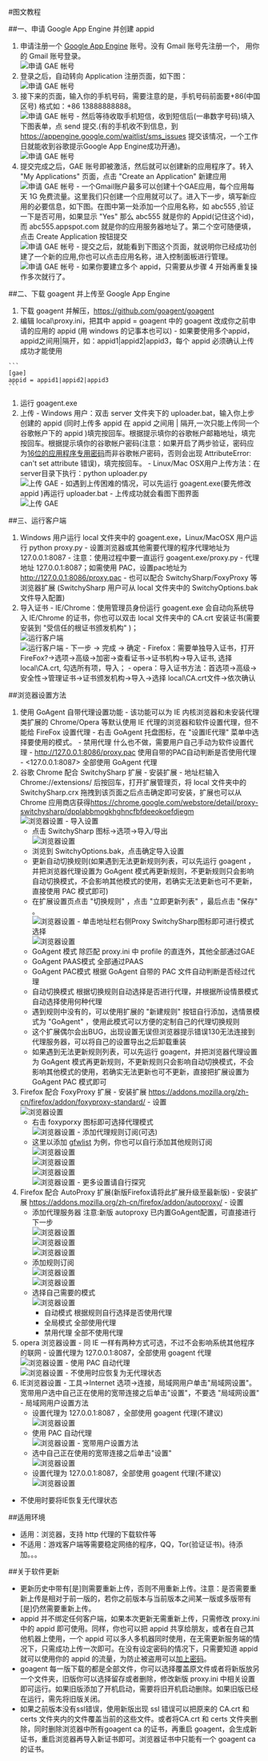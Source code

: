 #图文教程

##一、申请 Google App Engine 并创建 appid
  1. 申请注册一个 [Google App Engine](https://appengine.google.com) 账号。没有 Gmail 账号先注册一个， 用你的 Gmail 账号登录。  
    ![申请 GAE 帐号](https://raw.githubusercontent.com/pobizhe/goagent/wiki/InstallGuideImages/786e2887tw1e4thu7y0pgj20hs0atgn9.jpg)
  1. 登录之后，自动转向 Application 注册页面，如下图：  
    ![申请 GAE 帐号](https://raw.githubusercontent.com/pobizhe/goagent/wiki/InstallGuideImages/786e2887tw1e4thu8o1tuj20hs067mxn.jpg)
  1. 接下来的页面，输入你的手机号码，需要注意的是，手机号码前面要+86(中国区号) 格式如：+86 13888888888。  
    ![申请 GAE 帐号](https://raw.githubusercontent.com/pobizhe/goagent/wiki/InstallGuideImages/786e2887tw1e4thubjc3yj20hs07dmxw.jpg)
    - 然后等待收取手机短信，收到短信后(一串数字号码)填入下图表单，点 send 提交.(有的手机收不到信息，到<https://appengine.google.com/waitlist/sms_issues> 提交该情况，一个工作日就能收到谷歌提示Google App Engine成功开通)。  
    ![申请 GAE 帐号](https://raw.githubusercontent.com/pobizhe/goagent/wiki/InstallGuideImages/786e2887tw1e4thucmsi5j20hc0743z5.jpg)
  1. 提交完成之后，GAE 账号即被激活，然后就可以创建新的应用程序了。转入 "My Applications" 页面，点击 "Create an Application" 新建应用  
    ![申请 GAE 帐号](https://raw.githubusercontent.com/pobizhe/goagent/wiki/InstallGuideImages/786e2887tw1e4thug3zu2j20hs07tzku.jpg)
    - 一个Gmail账户最多可以创建十个GAE应用，每个应用每天 1G 免费流量。这里我们只创建一个应用就可以了。进入下一步，填写新应用的必要信息，如下图。在图中第一处添加一个应用名称，如 abc555 ,验证一下是否可用，如果显示 "Yes" 那么 abc555 就是你的 Appid(记住这个id)，而 abc555.appspot.com 就是你的应用服务器地址了。第二个空可随便填，点击 Create Application 按钮提交  
    ![申请 GAE 帐号](https://raw.githubusercontent.com/pobizhe/goagent/wiki/InstallGuideImages/786e2887tw1e2s3t7k4v9j.jpg)
    - 提交之后，就能看到下图这个页面，就说明你已经成功创建了一个新的应用,你也可以点击应用名称，进入控制面板进行管理。  
    ![申请 GAE 帐号](https://raw.githubusercontent.com/pobizhe/goagent/wiki/InstallGuideImages/786e2887tw1e4thubz37cj20go049t8w.jpg)
    - 如果你要建立多个 appid，只需要从步骤 4 开始再重复操作多次就行了。

##二、下载 goagent 并上传至 Google App Engine
  1. 下载 goagent 并解压，<https://github.com/goagent/goagent>
  1. 编辑 local\proxy.ini，把其中 appid = goagent 中的 goagent 改成你之前申请的应用的 appid (用 windows 的记事本也可以)
    - 如果要使用多个appid，appid之间用|隔开，如：appid1|appid2|appid3，每个 appid 必须确认上传成功才能使用

    ```
    [gae]
    appid = appid1|appid2|appid3
    ```

  1. 运行 goagent.exe
  1. 上传
    - Windows 用户：双击 server 文件夹下的 uploader.bat，输入你上步创建的 appid (同时上传多 appid 在 appid 之间用 | 隔开,一次只能上传同一个谷歌帐户下的 appid )填完按回车。根据提示填你的谷歌帐户邮箱地址，填完按回车。根据提示填你的谷歌帐户密码(注意：如果开启了两步验证，密码应为[16位的应用程序专用密码](https://accounts.google.com/b/0/IssuedAuthSubTokens)而非谷歌帐户密码，否则会出现 AttributeError: can't set attribute 错误)，填完按回车。
    - Linux/Mac OSX用户上传方法：在server目录下执行：python uploader.py  
    ![上传 GAE](https://raw.githubusercontent.com/pobizhe/goagent/wiki/InstallGuideImages/786e2887jw9e7n5u3iijqj20iq0c8q6b.jpg)
    - 如遇到上传困难的情况，可以先运行 goagent.exe(要先修改 appid )再运行 uploader.bat
    - 上传成功就会看图下图界面  
    ![上传 GAE](https://raw.githubusercontent.com/pobizhe/goagent/wiki/InstallGuideImages/786e2887jw1e3bnmhap9wj.jpg_uploaded.png)


##三、运行客户端
  1. Windows 用户运行 local 文件夹中的 goagent.exe，Linux/MacOSX 用户运行 python proxy.py
    - 设置浏览器或其他需要代理的程序代理地址为 127.0.0.1:8087
    - 注意：使用过程中要一直运行 goagent.exe/proxy.py
    - 代理地址 127.0.0.1:8087；如需使用 PAC，设置pac地址为 <http://127.0.0.1:8086/proxy.pac>
    - 也可以配合 SwitchySharp/FoxyProxy 等浏览器扩展 (SwitchySharp 用户可从 local 文件夹中的 SwitchyOptions.bak 文件导入配置)
  1. 导入证书
    - IE/Chrome：使用管理员身份运行 goagent.exe 会自动向系统导入 IE/Chrome 的证书，你也可以双击 local 文件夹中的 CA.crt 安装证书(需要安装到 "受信任的根证书颁发机构" )；  
    ![运行客户端](https://raw.githubusercontent.com/pobizhe/goagent/wiki/InstallGuideImages/786e2887jw1e6mc176ngnj20bn0dit9l.jpg)  
    ![运行客户端](https://raw.githubusercontent.com/pobizhe/goagent/wiki/InstallGuideImages/786e2887jw1e6mc184ah3j20e00e6wg1.jpg)
    - 下一步 -> 完成 -> 确定
    - Firefox：需要单独导入证书，打开FireFox?->选项->高级->加密->查看证书->证书机构->导入证书, 选择 local\CA.crt, 勾选所有项，导入；
    - opera：导入证书方法：首选项→高级→安全性→管理证书→证书颁发机构->导入->选择 local\CA.crt文件->依次确认

##浏览器设置方法
  1. 使用 GoAgent 自带代理设置功能
    - 该功能可以为 IE 内核浏览器和未安装代理类扩展的 Chrome/Opera 等默认使用 IE 代理的浏览器和软件设置代理，但不能给 FireFox 设置代理
    - 右击 GoAgent 托盘图标，在 "设置IE代理" 菜单中选择要使用的模式。
    - 禁用代理 什么也不做，需要用户自己手动为软件设置代理
    - <http://127.0.0.1:8086/proxy.pac> 使用自带的PAC自动判断是否使用代理
    - <127.0.0.1:8087> 全部使用 GoAgent 代理
  1. 谷歌 Chrome 配合 SwitchySharp 扩展
    - 安装扩展
    - 地址栏输入 Chrome://extensions/ 后按回车，打开扩展管理页，将 local 文件夹中的 SwitchySharp.crx 拖拽到该页面之后点击确定即可安装，扩展也可以从 Chrome 应用商店获得<https://chrome.google.com/webstore/detail/proxy-switchysharp/dpplabbmogkhghncfbfdeeokoefdjegm>  
    ![浏览器设置](https://raw.githubusercontent.com/pobizhe/goagent/wiki/InstallGuideImages/786e2887tw1e3hhmzjy1zj.jpg_install_Proxy_Switchy_Sharp.png)
    - 导入设置
      - 点击 SwitchySharp 图标->选项->导入/导出  
      ![浏览器设置](https://raw.githubusercontent.com/pobizhe/goagent/wiki/InstallGuideImages/786e2887jw1e2s44kpzqyj.jpg_bak.png)
      - 浏览到 SwitchyOptions.bak，点击确定导入设置
      - 更新自动切换规则(如果遇到无法更新规则列表，可以先运行 goagent ，并把浏览器代理设置为 GoAgent 模式再更新规则，不更新规则只会影响自动切换模式，不会影响其他模式的使用，若确实无法更新也可不更新，直接使用 PAC 模式即可)
      - 在扩展设置页点击 "切换规则" ，点击 "立即更新列表" ，最后点击 "保存" 。  
      ![浏览器设置](https://raw.githubusercontent.com/pobizhe/goagent/wiki/InstallGuideImages/786e2887tw1e2s3tcf8lij.jpg_getrules.png)
    - 单击地址栏右侧Proxy  SwitchySharp图标即可进行模式选择  
      ![浏览器设置](https://raw.githubusercontent.com/pobizhe/goagent/wiki/InstallGuideImages/786e2887tw1e2s3t6x2ivj.jpg_changemode.png)
      - GoAgent 模式  除匹配 proxy.ini 中 profile 的直连外，其他全部通过GAE
      - GoAgent PAAS模式 全部通过PAAS
      - GoAgent PAC模式 根据 GoAgent 自带的 PAC 文件自动判断是否经过代理
      - 自动切换模式 根据切换规则自动选择是否进行代理，并根据所设情景模式自动选择使用何种代理
      - 遇到规则中没有的，可以使用扩展的 "新建规则" 按钮自行添加，选情景模式为 "GoAgent" ，使用此模式可以方便的定制自己的代理切换规则
      - 这个扩展偶尔会出BUG，出现设置无误但浏览器提示错误130无法连接到代理服务器，可以将自己的设置导出之后卸载重装
      - 如果遇到无法更新规则列表，可以先运行 goagent，并把浏览器代理设置为 GoAgent 模式再更新规则，不更新规则只会影响自动切换模式，不会影响其他模式的使用，若确实无法更新也可不更新，直接把扩展设置为 GoAgent PAC 模式即可
  1. Firefox 配合 FoxyProxy 扩展
    - 安装扩展 <https://addons.mozilla.org/zh-cn/firefox/addon/foxyproxy-standard/>
    - 设置  
    ![浏览器设置](https://raw.githubusercontent.com/pobizhe/goagent/wiki/InstallGuideImages/786e2887tw1e2s3t8whfdj.jpg_foxyproxy.png)
      - 右击 foxyporxy 图标即可选择代理模式  
    ![浏览器设置](https://raw.githubusercontent.com/pobizhe/goagent/wiki/InstallGuideImages/786e2887tw1e2s3taih9wj.jpg_foxyproxy1.png)
    - 添加代理规则订阅(可选)
      - 这里以添加 [gfwlist](http://autoproxy-gfwlist.googlecode.com/svn/trunk/gfwlist.txt) 为例，你也可以自行添加其他规则订阅  
      ![浏览器设置](https://raw.githubusercontent.com/pobizhe/goagent/wiki/InstallGuideImages/786e2887jw1e3f79aksi6j.jpg)  
      ![浏览器设置](https://raw.githubusercontent.com/pobizhe/goagent/wiki/InstallGuideImages/786e2887jw1e3f7955znpj.jpg)  
      ![浏览器设置](https://raw.githubusercontent.com/pobizhe/goagent/wiki/InstallGuideImages/786e2887jw1e3f797nabpj.jpg)  
      ![浏览器设置](https://raw.githubusercontent.com/pobizhe/goagent/wiki/InstallGuideImages/786e2887jw1e3f79bigcuj.jpg)
    - 更多设置请自行探究
  1. Firefox 配合 AutoProxy 扩展(新版Firefox请将此扩展升级至最新版)
    - 安装扩展 <https://addons.mozilla.org/zh-cn/firefox/addon/autoproxy/>
    - 设置
      - 添加代理服务器 注意:新版 autoproxy 已内置GoAgent配置，可直接进行下一步  
      ![浏览器设置](https://raw.githubusercontent.com/pobizhe/goagent/wiki/InstallGuideImages/786e2887tw1e2s3t49g0ej.jpg_autoproxyfirst.png)  
      ![浏览器设置](https://raw.githubusercontent.com/pobizhe/goagent/wiki/InstallGuideImages/786e2887tw1e2s3t08ft0j.jpg_autoproxy1.png)  
      ![浏览器设置](https://raw.githubusercontent.com/pobizhe/goagent/wiki/InstallGuideImages/786e2887tw1e2s3t0sibvj.jpg_autoproxy2.png)
      - 添加规则订阅  
      ![浏览器设置](https://raw.githubusercontent.com/pobizhe/goagent/wiki/InstallGuideImages/786e2887tw1e2s3t241zej.jpg_autoproxyaddrules1.png)  
      ![浏览器设置](https://raw.githubusercontent.com/pobizhe/goagent/wiki/InstallGuideImages/786e2887tw1e2s3t380m4j.jpg_autoproxyaddrules2.png)
      - 选择自己需要的模式  
      ![浏览器设置](https://raw.githubusercontent.com/pobizhe/goagent/wiki/InstallGuideImages/786e2887tw1e2s3szej8sj.jpg_autoproxy.png)
        - 自动模式   根据规则自行选择是否使用代理
        - 全局模式   全部使用代理
        - 禁用代理   全部不使用代理
  1. opera 浏览器设置
    - 同 IE 一样有两种方式可选，不过不会影响系统其他程序的联网
    - 设置代理为 127.0.0.1:8087，全部使用 goagent 代理  
    ![浏览器设置](https://raw.githubusercontent.com/pobizhe/goagent/wiki/InstallGuideImages/786e2887tw1e2s3tl5ww7j.jpg_opera1.png)
    - 使用 PAC 自动代理  
    ![浏览器设置](https://raw.githubusercontent.com/pobizhe/goagent/wiki/InstallGuideImages/786e2887tw1e2s3tlvyqmj.jpg_opera-pac.png)
    - 不使用时应恢复为无代理状态
  1. IE浏览器设置
    - 工具->Internet 选项->连接，局域网用户单击"局域网设置"。宽带用户选中自己正在使用的宽带连接之后单击"设置"，不要选 "局域网设置"
    - 局域网用户设置方法
      - 设置代理为 127.0.0.1:8087 ，全部使用 goagent 代理(不建议)  
      ![浏览器设置](https://raw.githubusercontent.com/pobizhe/goagent/wiki/InstallGuideImages/786e2887jw1e3ewkxcosfj.jpg_ie1.png)
      - 使用 PAC 自动代理  
      ![浏览器设置](https://raw.githubusercontent.com/pobizhe/goagent/wiki/InstallGuideImages/786e2887jw1e3ewkyd12nj.jpg_ie2.png)
    - 宽带用户设置方法
      - 选中自己正在使用的宽带连接之后单击"设置"  
        ![浏览器设置](https://raw.githubusercontent.com/pobizhe/goagent/wiki/InstallGuideImages/786e2887jw1e6fvndhycoj20al04zmxg.jpg)
      - 设置代理为 127.0.0.1:8087，全部使用 goagent 代理(不建议)  
        ![浏览器设置](https://raw.githubusercontent.com/pobizhe/goagent/wiki/InstallGuideImages/786e2887jw1e6fvnd4bicj20c5088my2.jpg)
   - 不使用时要将IE恢复无代理状态


##适用环境
  - 适用：浏览器，支持 http 代理的下载软件等
  - 不适用：游戏客户端等需要稳定网络的程序，QQ，Tor(验证证书)。待添加。。。

##关于软件更新
  - 更新历史中带有[是]则需要重新上传，否则不用重新上传。注意：是否需要重新上传是相对于前一版的，若你之前版本与当前版本之间某一版或多版带有[是]仍然需要重新上传。
  - appid 并不绑定任何客户端，如果本次更新无需重新上传，只需修改 proxy.ini 中的 appid 即可使用。同样，你也可以把 appid 共享给朋友，或者在自己其他机器上使用，一个 appid 可以多人多机器同时使用，在无需更新服务端的情况下，只需成功上传一次即可。在没有设定密码的情况下，只需要知道 appid 就可以使用你的 appid 的流量，为防止被盗用可以[加上密码](https://goagent.github.io/?/wiki/SetPassword.md)。
  - goagent 每一版下载的都是全部文件，你可以选择覆盖原文件或者将新版放另一个文件夹，旧版你可以选择留存或者删除，修改新版 proxy.ini 中相关设置即可运行。如果旧版添加了开机启动，需要将旧开机启动删除。如果旧版已经在运行，需先将旧版关闭。
  - 如果之前版本没有ssl错误，使用新版出现 ssl 错误可以把原来的 CA.crt 和 certs 文件夹内的文件覆盖当前的这些文件。或者将CA.crt 和 certs 文件夹删除，同时删除浏览器中所有goagent ca 的证书，再重启 goagent，会生成新证书，重启浏览器再导入新证书即可。浏览器证书中只能有一个 goagent ca 的证书。
